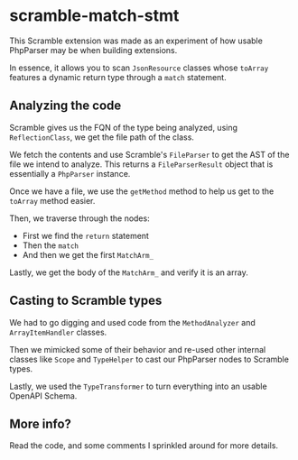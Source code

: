 # scramble-match-stmt
This Scramble extension was made as an experiment of how usable PhpParser may be when building extensions.

In essence, it allows you to scan `JsonResource` classes whose `toArray` features a dynamic return type through a `match` statement.

## Analyzing the code
Scramble gives us the FQN of the type being analyzed, using `ReflectionClass`, we get the file path of the class.

We fetch the contents and use Scramble's `FileParser` to get the AST of the file we intend to analyze. This returns a `FileParserResult` object that is essentially a `PhpParser` instance.

Once we have a file, we use the `getMethod` method to help us get to the `toArray` method easier.

Then, we traverse through the nodes:
- First we find the `return` statement
- Then the `match`
- And then we get the first `MatchArm_`

Lastly, we get the body of the `MatchArm_` and verify it is an array.

## Casting to Scramble types
We had to go digging and used code from the `MethodAnalyzer` and `ArrayItemHandler` classes.

Then we mimicked some of their behavior and re-used other internal classes like `Scope` and `TypeHelper` to cast our PhpParser nodes to Scramble types.

Lastly, we used the `TypeTransformer` to turn everything into an usable OpenAPI Schema.

## More info?
Read the code, and some comments I sprinkled around for more details.
